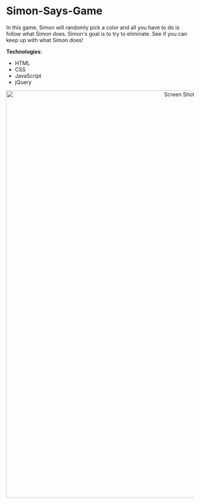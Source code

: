 # Simon-Says-Game

In this game, Simon will randomly pick a color and all you have to do is follow what Simon does. Simon's goal is to try to eliminate. See if you can keep up with what Simon does! 

<b>Technologies</b>: 
- HTML
- CSS
- JavaScript 
- jQuery

<p align="center">
<img width="1095" alt="Screen Shot 2019-05-04 at 9 43 34 PM" src="https://user-images.githubusercontent.com/43193434/57187516-ba956680-6eb5-11e9-85d4-5da58ba7ec74.png">
</p>


